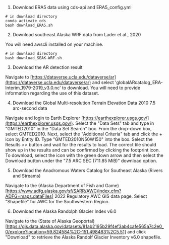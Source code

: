 1. Download ERA5 data using cds-api and ERA5_config.yml

```
# in download directory
conda activate cds
bash download_ERA5.sh
```

2. Download southeast Alaska WRF data from Lader et al., 2020

You will need awscli installed on your machine.

```
# in download directory
bash download_SEAK-WRF.sh
```

3. Download the AR detection result

Navigate to [https://dataverse.ucla.edu/dataverse/ar](https://dataverse.ucla.edu/dataverse/ar) and select 'globalARcatalog_ERA-Interim_1979-2019_v3.0.nc' to download. You will need to provide information regarding the use of this dataset. 

4. Download the Global Multi-resolution Terrain Elevation Data 2010 7.5 arc-second data

Navigate and login to Earth Explorer [https://earthexplorer.usgs.gov/](https://earthexplorer.usgs.gov/). Select the "Data Sets" tab and type in "GMTED2010" in the "Data Set Search" box. From the drop-down box, select GMTED2010. Next, select the "Additional Criteria" tab and click the + icon by Entity ID. Type "GMTED2010N50W150" into the box. Select the Results >> button and wait for the results to load. The correct tile should show up in the results and can be confirmed by clicking the footprint icon. To download, select the icon with the green down arrow and then select the Download button under the "7.5 ARC SEC (711.85 MiB)" download option.

5. Download the Anadromous Waters Catalog for Southeast Alaska (Rivers and Streams)

Navigate to the (Alaska Department of Fish and Game)[https://www.adfg.alaska.gov/sf/SARR/AWC/index.cfm?ADFG=maps.dataFiles] 2022 Regulatory AWC GIS data page. Select "Shapefile" for AWC for the Southwestern Region. 

6. Download the Alaska Randolph Glacier Index v6.0

Navigate to the (State of Alaska Geoportal)[https://gis.data.alaska.gov/datasets/81ab2195b29f4ef3ab4cafe565a7c2e0_0/explore?location=59.824584%2C-151.498483%2C5.51] and click "Download" to retrieve the Alaska Randolf Glacier Inventory v6.0 shapefile.


